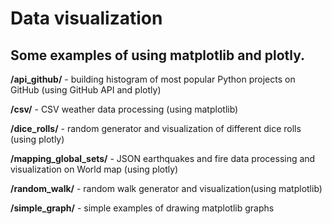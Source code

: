 # Data visualization
## Some examples of using matplotlib and plotly.

**/api_github/** - building histogram of most popular Python projects on GitHub (using GitHub API and plotly)

**/csv/** - CSV weather data processing (using matplotlib)

**/dice_rolls/** - random generator and visualization of different dice rolls (using plotly)

**/mapping_global_sets/** - JSON earthquakes and fire data processing and visualization on World map (using plotly)

**/random_walk/** - random walk generator and visualization(using matplotlib)

**/simple_graph/** - simple examples of drawing matplotlib graphs 